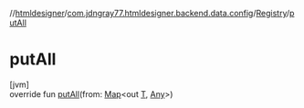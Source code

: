 //[htmldesigner](../../../index.md)/[com.jdngray77.htmldesigner.backend.data.config](../index.md)/[Registry](index.md)/[putAll](put-all.md)

# putAll

[jvm]\
override fun [putAll](put-all.md)(from: [Map](https://kotlinlang.org/api/latest/jvm/stdlib/kotlin.collections/-map/index.html)&lt;out [T](index.md), [Any](https://kotlinlang.org/api/latest/jvm/stdlib/kotlin/-any/index.html)&gt;)
